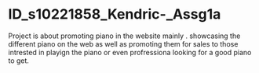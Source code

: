 # ID_s10221858_Kendric-_Assg1a

Project is about promoting piano in the website mainly . showcasing the different piano on the web as well as promoting them for sales to those intrested in playign the piano or even profressiona looking for a good piano to get.
